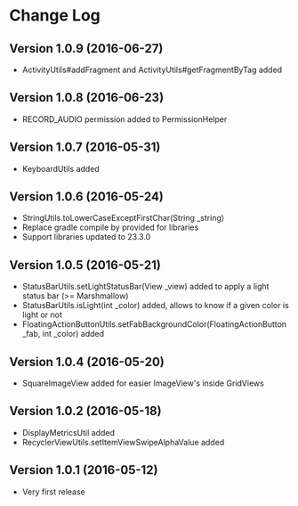# Change Log

## Version 1.0.9 (2016-06-27)
* ActivityUtils#addFragment and ActivityUtils#getFragmentByTag added

## Version 1.0.8 (2016-06-23)
* RECORD_AUDIO permission added to PermissionHelper

## Version 1.0.7 (2016-05-31)
* KeyboardUtils added

## Version 1.0.6 (2016-05-24)
* StringUtils.toLowerCaseExceptFirstChar(String _string)
* Replace gradle compile by provided for libraries
* Support libraries updated to 23.3.0

## Version 1.0.5 (2016-05-21)
* StatusBarUtils.setLightStatusBar(View _view) added to apply a light status bar (>= Marshmallow)
* StatusBarUtils.isLight(int _color) added, allows to know if a given color is light or not
* FloatingActionButtonUtils.setFabBackgroundColor(FloatingActionButton _fab, int _color) added

## Version 1.0.4 (2016-05-20)
* SquareImageView added for easier ImageView's inside GridViews

## Version 1.0.2 (2016-05-18)
* DisplayMetricsUtil added
* RecyclerViewUtils.setItemViewSwipeAlphaValue added

## Version 1.0.1 (2016-05-12)
* Very first release